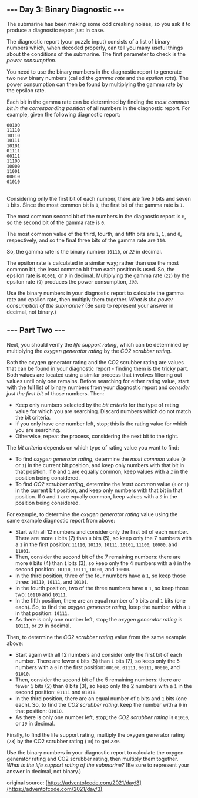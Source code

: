 ## --- Day 3: Binary Diagnostic ---
The submarine has been making some odd creaking noises, so you ask it to produce a diagnostic report just in case.

The diagnostic report (your puzzle input) consists of a list of binary numbers which, when decoded properly, can tell you many useful things about the conditions of the submarine. The first parameter to check is the <em>power consumption</em>.

You need to use the binary numbers in the diagnostic report to generate two new binary numbers (called the <em>gamma rate</em> and the <em>epsilon rate</em>). The power consumption can then be found by multiplying the gamma rate by the epsilon rate.

Each bit in the gamma rate can be determined by finding the <em>most common bit in the corresponding position</em> of all numbers in the diagnostic report. For example, given the following diagnostic report:

<pre>
<code>00100
11110
10110
10111
10101
01111
00111
11100
10000
11001
00010
01010
</code>
</pre>

Considering only the first bit of each number, there are five <code>0</code> bits and seven <code>1</code> bits. Since the most common bit is <code>1</code>, the first bit of the gamma rate is <code>1</code>.

The most common second bit of the numbers in the diagnostic report is <code>0</code>, so the second bit of the gamma rate is <code>0</code>.

The most common value of the third, fourth, and fifth bits are <code>1</code>, <code>1</code>, and <code>0</code>, respectively, and so the final three bits of the gamma rate are <code>110</code>.

So, the gamma rate is the binary number <code>10110</code>, or <code><em>22</em></code> in decimal.

The epsilon rate is calculated in a similar way; rather than use the most common bit, the least common bit from each position is used. So, the epsilon rate is <code>01001</code>, or <code><em>9</em></code> in decimal. Multiplying the gamma rate (<code>22</code>) by the epsilon rate (<code>9</code>) produces the power consumption, <code><em>198</em></code>.

Use the binary numbers in your diagnostic report to calculate the gamma rate and epsilon rate, then multiply them together. <em>What is the power consumption of the submarine?</em> (Be sure to represent your answer in decimal, not binary.)


## --- Part Two ---
Next, you should verify the <em>life support rating</em>, which can be determined by multiplying the <em>oxygen generator rating</em> by the <em>CO2 scrubber rating</em>.

Both the oxygen generator rating and the CO2 scrubber rating are values that can be found in your diagnostic report - finding them is the tricky part. Both values are located using a similar process that involves filtering out values until only one remains. Before searching for either rating value, start with the full list of binary numbers from your diagnostic report and <em>consider just the first bit</em> of those numbers. Then:


 - Keep only numbers selected by the <em>bit criteria</em> for the type of rating value for which you are searching. Discard numbers which do not match the bit criteria.
 - If you only have one number left, stop; this is the rating value for which you are searching.
 - Otherwise, repeat the process, considering the next bit to the right.

The <em>bit criteria</em> depends on which type of rating value you want to find:


 - To find <em>oxygen generator rating</em>, determine the <em>most common</em> value (<code>0</code> or <code>1</code>) in the current bit position, and keep only numbers with that bit in that position. If <code>0</code> and <code>1</code> are equally common, keep values with a <code><em>1</em></code> in the position being considered.
 - To find <em>CO2 scrubber rating</em>, determine the <em>least common</em> value (<code>0</code> or <code>1</code>) in the current bit position, and keep only numbers with that bit in that position. If <code>0</code> and <code>1</code> are equally common, keep values with a <code><em>0</em></code> in the position being considered.

For example, to determine the <em>oxygen generator rating</em> value using the same example diagnostic report from above:


 - Start with all 12 numbers and consider only the first bit of each number. There are more <code>1</code> bits (7) than <code>0</code> bits (5), so keep only the 7 numbers with a <code>1</code> in the first position: <code>11110</code>, <code>10110</code>, <code>10111</code>, <code>10101</code>, <code>11100</code>, <code>10000</code>, and <code>11001</code>.
 - Then, consider the second bit of the 7 remaining numbers: there are more <code>0</code> bits (4) than <code>1</code> bits (3), so keep only the 4 numbers with a <code>0</code> in the second position: <code>10110</code>, <code>10111</code>, <code>10101</code>, and <code>10000</code>.
 - In the third position, three of the four numbers have a <code>1</code>, so keep those three: <code>10110</code>, <code>10111</code>, and <code>10101</code>.
 - In the fourth position, two of the three numbers have a <code>1</code>, so keep those two: <code>10110</code> and <code>10111</code>.
 - In the fifth position, there are an equal number of <code>0</code> bits and <code>1</code> bits (one each). So, to find the <em>oxygen generator rating</em>, keep the number with a <code>1</code> in that position: <code>10111</code>.
 - As there is only one number left, stop; the <em>oxygen generator rating</em> is <code>10111</code>, or <code><em>23</em></code> in decimal.

Then, to determine the <em>CO2 scrubber rating</em> value from the same example above:


 - Start again with all 12 numbers and consider only the first bit of each number. There are fewer <code>0</code> bits (5) than <code>1</code> bits (7), so keep only the 5 numbers with a <code>0</code> in the first position: <code>00100</code>, <code>01111</code>, <code>00111</code>, <code>00010</code>, and <code>01010</code>.
 - Then, consider the second bit of the 5 remaining numbers: there are fewer <code>1</code> bits (2) than <code>0</code> bits (3), so keep only the 2 numbers with a <code>1</code> in the second position: <code>01111</code> and <code>01010</code>.
 - In the third position, there are an equal number of <code>0</code> bits and <code>1</code> bits (one each). So, to find the <em>CO2 scrubber rating</em>, keep the number with a <code>0</code> in that position: <code>01010</code>.
 - As there is only one number left, stop; the <em>CO2 scrubber rating</em> is <code>01010</code>, or <code><em>10</em></code> in decimal.

Finally, to find the life support rating, multiply the oxygen generator rating (<code>23</code>) by the CO2 scrubber rating (<code>10</code>) to get <code><em>230</em></code>.

Use the binary numbers in your diagnostic report to calculate the oxygen generator rating and CO2 scrubber rating, then multiply them together. <em>What is the life support rating of the submarine?</em> (Be sure to represent your answer in decimal, not binary.)

original source: [https://adventofcode.com/2021/day/3](https://adventofcode.com/2021/day/3)